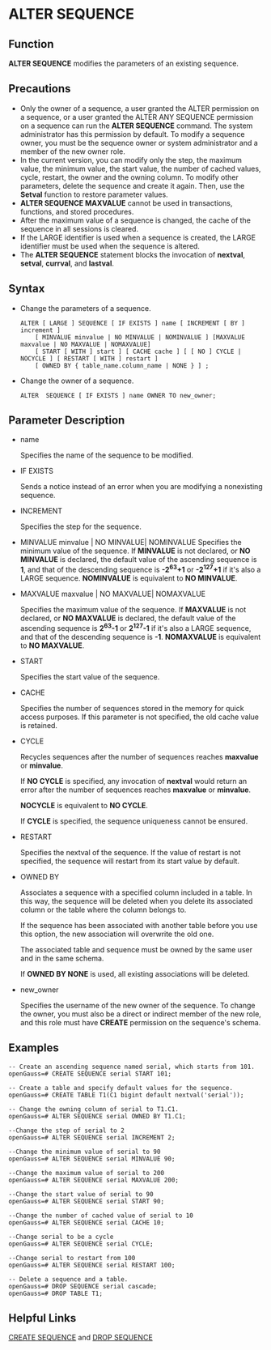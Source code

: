 # ALTER SEQUENCE<a name="EN-US_TOPIC_0289900494"></a>

## Function<a name="en-us_topic_0283137303_en-us_topic_0237122071_en-us_topic_0062358310_s806d414edb004fa89cd50a1166d1136e"></a>

**ALTER SEQUENCE**  modifies the parameters of an existing sequence.

## Precautions<a name="en-us_topic_0283137303_en-us_topic_0237122071_en-us_topic_0062358310_sfccb497f01564edb804ecee58fe2698c"></a>

-   Only the owner of a sequence, a user granted the ALTER permission on a sequence, or a user granted the ALTER ANY SEQUENCE permission on a sequence can run the **ALTER SEQUENCE** command. The system administrator has this permission by default. To modify a sequence owner, you must be the sequence owner or system administrator and a member of the new owner role.
-   In the current version, you can modify only the step, the maximum value, the minimum value, the start value, the number of cached values, cycle, restart, the owner and the owning column. To modify other parameters, delete the sequence and create it again. Then, use the  **Setval**  function to restore parameter values.
-   **ALTER SEQUENCE MAXVALUE**  cannot be used in transactions, functions, and stored procedures.
-   After the maximum value of a sequence is changed, the cache of the sequence in all sessions is cleared.
-   If the LARGE identifier is used when a sequence is created, the LARGE identifier must be used when the sequence is altered.
-   The  **ALTER SEQUENCE**  statement blocks the invocation of  **nextval**,  **setval**,  **currval**, and  **lastval**.

## Syntax<a name="en-us_topic_0283137303_en-us_topic_0237122071_en-us_topic_0062358310_s794bdb8d97844eb7aa7d1d6cdf896ac9"></a>

-   Change the parameters of a sequence.

    ```
    ALTER [ LARGE ] SEQUENCE [ IF EXISTS ] name [ INCREMENT [ BY ] increment ]
        [ MINVALUE minvalue | NO MINVALUE | NOMINVALUE ] [MAXVALUE maxvalue | NO MAXVALUE | NOMAXVALUE]
        [ START [ WITH ] start ] [ CACHE cache ] [ [ NO ] CYCLE | NOCYCLE ] [ RESTART [ WITH ] restart ] 
        [ OWNED BY { table_name.column_name | NONE } ] ;
    ```


-   Change the owner of a sequence.

    ```
    ALTER  SEQUENCE [ IF EXISTS ] name OWNER TO new_owner;
    ```


## Parameter Description<a name="en-us_topic_0283137303_en-us_topic_0237122071_en-us_topic_0062358310_s8277cc73aecc4f20845d2ddf456a20e7"></a>

-   name

    Specifies the name of the sequence to be modified.

-   IF EXISTS

    Sends a notice instead of an error when you are modifying a nonexisting sequence.

-   INCREMENT

    Specifies the step for the sequence.

-   MINVALUE minvalue | NO MINVALUE| NOMINVALUE
    Specifies the minimum value of the sequence. If  **MINVALUE**  is not declared, or  **NO MINVALUE**  is declared, the default value of the ascending sequence is  **1**, and that of the descending sequence is  **-2<sup>63</sup>+1** or **-2<sup>127</sup>+1** if it's also a LARGE sequence.  **NOMINVALUE**  is equivalent to  **NO MINVALUE**.

-   MAXVALUE maxvalue | NO MAXVALUE| NOMAXVALUE

    Specifies the maximum value of the sequence. If  **MAXVALUE**  is not declared, or  **NO MAXVALUE**  is declared, the default value of the ascending sequence is  **2<sup>63</sup>-1** or **2<sup>127</sup>-1** if it's also a LARGE sequence, and that of the descending sequence is  **-1**.  **NOMAXVALUE**  is equivalent to  **NO MAXVALUE**.

-   START

    Specifies the start value of the sequence.

-   CACHE

    Specifies the number of sequences stored in the memory for quick access purposes. If this parameter is not specified, the old cache value is retained.

-   CYCLE

    Recycles sequences after the number of sequences reaches  **maxvalue**  or  **minvalue**.

    If  **NO CYCLE**  is specified, any invocation of  **nextval**  would return an error after the number of sequences reaches  **maxvalue**  or  **minvalue**.

    **NOCYCLE**  is equivalent to  **NO CYCLE**.

    If  **CYCLE**  is specified, the sequence uniqueness cannot be ensured.

-   RESTART

    Specifies the nextval of the sequence. If the value of restart is not specified, the sequence will restart from its start value by default.

-   OWNED BY

    Associates a sequence with a specified column included in a table. In this way, the sequence will be deleted when you delete its associated column or the table where the column belongs to.

    If the sequence has been associated with another table before you use this option, the new association will overwrite the old one.

    The associated table and sequence must be owned by the same user and in the same schema.

    If  **OWNED BY NONE**  is used, all existing associations will be deleted.

-   new\_owner

    Specifies the username of the new owner of the sequence. To change the owner, you must also be a direct or indirect member of the new role, and this role must have  **CREATE**  permission on the sequence's schema.


## Examples<a name="en-us_topic_0283137303_en-us_topic_0237122071_en-us_topic_0062358310_sd7a0dca78f6844d79a0ec70fb4213769"></a>

```
-- Create an ascending sequence named serial, which starts from 101.
openGauss=# CREATE SEQUENCE serial START 101;

-- Create a table and specify default values for the sequence.
openGauss=# CREATE TABLE T1(C1 bigint default nextval('serial'));

-- Change the owning column of serial to T1.C1.
openGauss=# ALTER SEQUENCE serial OWNED BY T1.C1;

--Change the step of serial to 2
openGauss=# ALTER SEQUENCE serial INCREMENT 2;

--Change the minimum value of serial to 90
openGauss=# ALTER SEQUENCE serial MINVALUE 90;

--Change the maximum value of serial to 200
openGauss=# ALTER SEQUENCE serial MAXVALUE 200;

--Change the start value of serial to 90
openGauss=# ALTER SEQUENCE serial START 90;

--Change the number of cached value of serial to 10
openGauss=# ALTER SEQUENCE serial CACHE 10;

--Change serial to be a cycle
openGauss=# ALTER SEQUENCE serial CYCLE;

--Change serial to restart from 100
openGauss=# ALTER SEQUENCE serial RESTART 100;

-- Delete a sequence and a table.
openGauss=# DROP SEQUENCE serial cascade;
openGauss=# DROP TABLE T1;
```

## Helpful Links<a name="en-us_topic_0283137303_en-us_topic_0237122071_en-us_topic_0062358310_seadab16e00ee41c383d8cba1759ed7c8"></a>

[CREATE SEQUENCE](create-sequence.md)  and  [DROP SEQUENCE](drop-sequence.md)
